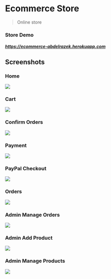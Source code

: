 # Ecommerce Store

> Online store

<!-- - Private, group chats, and video calls.
- Google and email authentication
- Searching friends by email.
- Sending friend requests.
- Tracking online friends.
- Realtime notifications and other features .... -->

### Store Demo

##### https://ecommerce-abdelrazek.herokuapp.com

## Screenshots

### Home
<img src="https://user-images.githubusercontent.com/78452508/168900634-85d6cf85-cb7b-42bc-8fc1-3b2dbd86beac.png"/>

### Cart
<img src="https://user-images.githubusercontent.com/78452508/168900613-b4b9a4d6-ebed-48bc-b51f-dfd04c7dadf8.png"/>

### Confirm Orders 
<img src="https://user-images.githubusercontent.com/78452508/168900627-faf1a611-e50b-485a-96c4-4e56e880fffa.png"/>

### Payment
<img src="https://user-images.githubusercontent.com/78452508/168900624-9f1211d7-d6da-4e85-aa86-d2890d766f18.png"/>

### PayPal Checkout 
<img src="https://user-images.githubusercontent.com/78452508/168900603-ce27b0f3-85b5-424d-aef7-c0323a5273b1.png"/>

### Orders
<img src="https://user-images.githubusercontent.com/78452508/168900620-326ffc63-94d6-4cc2-a30f-5c3ca7f75341.png"/>

### Admin Manage Orders
<img src="https://user-images.githubusercontent.com/78452508/168900608-9e477a15-2e6f-4ba9-a514-42a4d4264bf2.png"/>

### Admin Add Product
<img src="https://user-images.githubusercontent.com/78452508/168900615-cb9844ac-3416-4a5b-9cde-7378e298ab6a.png"/>

### Admin Manage Products 
<img src="https://user-images.githubusercontent.com/78452508/168900618-583ceef7-2e27-467d-a344-bef97d1f0fc8.png"/>
